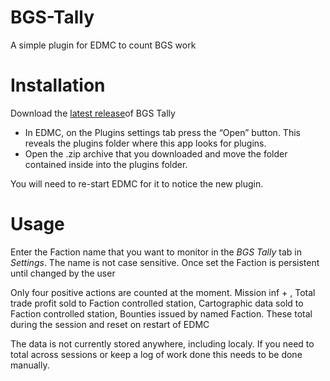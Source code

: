 # BGS-Tally
A simple plugin for EDMC to count BGS work

# Installation
Download the [latest release](https://github.com/Marginal/EDMarketConnector/releases/latest)of BGS Tally
 - In EDMC, on the Plugins settings tab press the “Open” button. This reveals the plugins folder where this app looks for plugins.
 - Open the .zip archive that you downloaded and move the folder contained inside into the plugins folder.

You will need to re-start EDMC for it to notice the new plugin.

# Usage
Enter the Faction name that you want to monitor in the *BGS Tally* tab in *Settings*. The name is not case sensitive. Once set the Faction is persistent until changed by the user

Only four positive actions are counted at the moment. Mission inf + , Total trade profit sold to Faction controlled station, Cartographic data sold to Faction controlled station, Bounties issued by named Faction. These total during the session and reset on restart of EDMC

The data is not currently stored anywhere, including localy. If you need to total across sessions or keep a log of work done this needs to be done manually.
